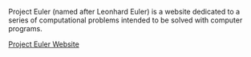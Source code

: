 Project Euler (named after Leonhard Euler) is a website dedicated to a series of computational problems intended to be solved with computer programs.

[Project Euler Website](http://projecteuler.net/)
